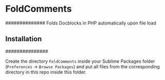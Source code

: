 # FoldComments
##############
Folds Docblocks in PHP automatically upon file load

## Installation
###############

Create the directory `FoldComments` inside your Sublime Packages folder (`Preferences`
-> `Browse Packages`) and put all files from the corresponding directory in this repo
inside this folder.